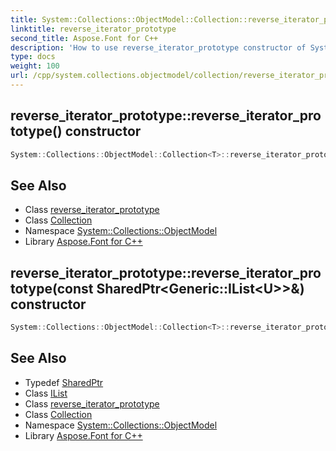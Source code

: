 ```yaml
---
title: System::Collections::ObjectModel::Collection::reverse_iterator_prototype::reverse_iterator_prototype constructor
linktitle: reverse_iterator_prototype
second_title: Aspose.Font for C++
description: 'How to use reverse_iterator_prototype constructor of System::Collections::ObjectModel::Collection::reverse_iterator_prototype class in C++.'
type: docs
weight: 100
url: /cpp/system.collections.objectmodel/collection/reverse_iterator_prototype/reverse_iterator_prototype/
---
```

## reverse_iterator_prototype::reverse_iterator_prototype() constructor




```cpp
System::Collections::ObjectModel::Collection<T>::reverse_iterator_prototype<U>::reverse_iterator_prototype()
```

## See Also

* Class [reverse_iterator_prototype](../)
* Class [Collection](../../)
* Namespace [System::Collections::ObjectModel](../../../)
* Library [Aspose.Font for C++](../../../../)
## reverse_iterator_prototype::reverse_iterator_prototype(const SharedPtr\<Generic::IList\<U\>\>\&) constructor




```cpp
System::Collections::ObjectModel::Collection<T>::reverse_iterator_prototype<U>::reverse_iterator_prototype(const SharedPtr<Generic::IList<U>> &list)
```

## See Also

* Typedef [SharedPtr](../../../../system/sharedptr/)
* Class [IList](../../../../system.collections.generic/ilist/)
* Class [reverse_iterator_prototype](../)
* Class [Collection](../../)
* Namespace [System::Collections::ObjectModel](../../../)
* Library [Aspose.Font for C++](../../../../)
